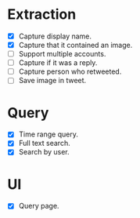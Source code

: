 # Extraction
- [x] Capture display name.
- [x] Capture that it contained an image.
- [ ] Support multiple accounts.
- [ ] Capture if it was a reply.
- [ ] Capture person who retweeted.
- [ ] Save image in tweet.

# Query
- [x] Time range query.
- [x] Full text search.
- [x] Search by user.

# UI
- [x] Query page.